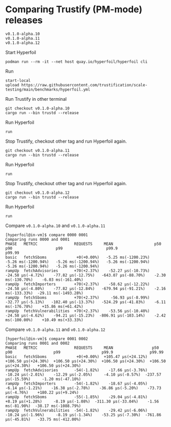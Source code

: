 # Comparing Trustify (PM-mode) releases

```shell
v0.1.0-alpha.10
v0.1.0-alpha.11
v0.1.0-alpha.12
```

Start Hyperfoil

```shell
podman run --rm -it --net host quay.io/hyperfoil/hyperfoil cli
```

Run

```shell
start-local
upload https://raw.githubusercontent.com/trustification/scale-testing/main/benchmarks/hyperfoil.yml
```

Run Trustify in other terminal

```shell
git checkout v0.1.0-alpha.10
cargo run --bin trustd --release
```

Run Hyperfoil

```shell
run
```

Stop Trustify, checkout other tag and run Hyperfoil again.

```shell
git checkout v0.1.0-alpha.11
cargo run --bin trustd --release
```

Run Hyperfoil

```shell
run
```

Stop Trustify, checkout other tag and run Hyperfoil again.

```shell
git checkout v0.1.0-alpha.12
cargo run --bin trustd --release
```

Run Hyperfoil

```shell
run
```

Compare `v0.1.0-alpha.10` and `v0.1.0-alpha.11`

```shell
[hyperfoil@in-vm]$ compare 0000 0001
Comparing runs 0000 and 0001
PHASE   METRIC                REQUESTS     MEAN                  p50                   p90                   p99                   p99.9                 p99.99
basic   fetchSboms             +0(+0.00%)   -5.25 ms(-1200.23%)   -5.26 ms(-1200.94%)   -5.26 ms(-1200.94%)   -5.26 ms(-1200.94%)   -5.26 ms(-1200.94%)   -5.26 ms(-1200.94%)
rampUp  fetchAdvisories       +70(+2.37%)    -52.27 μs(-10.73%)     -24.58 μs(-4.72%)    -77.82 μs(-12.75%)   -643.07 μs(-88.70%)    -2.30 ms(-130.70%)    -6.03 ms(-161.40%)
rampUp  fetchImporters        +70(+2.37%)    -58.62 μs(-12.22%)     -24.58 μs(-4.80%)    -77.82 μs(-12.84%)   -679.94 μs(-91.21%)    -2.16 ms(-133.33%)  -29.11 ms(-1493.28%)
rampUp  fetchSboms            +70(+2.37%)     -56.93 μs(-8.99%)     -32.77 μs(-5.13%)   -102.40 μs(-13.37%)   -524.29 μs(-41.83%)    -6.11 ms(-176.78%)    +15.86 ms(+61.42%)
rampUp  fetchVulnerabilities  +70(+2.37%)    -53.56 μs(-10.40%)     -24.58 μs(-4.62%)    -94.21 μs(-15.23%)  -806.91 μs(-103.14%)    -2.42 ms(-100.00%)    +10.49 ms(+33.33%)
```

Compare `v0.1.0-alpha.11` and `v0.1.0-alpha.12`

```shell
[hyperfoil@in-vm]$ compare 0001 0002
Comparing runs 0001 and 0002
PHASE   METRIC                REQUESTS     MEAN                 p50                  p90                  p99                  p99.9                p99.99
basic   fetchSboms             +0(+0.00%)  +105.47 μs(+24.12%)  +106.50 μs(+24.30%)  +106.50 μs(+24.30%)  +106.50 μs(+24.30%)  +106.50 μs(+24.30%)   +106.50 μs(+24.30%)
rampUp  fetchAdvisories       -54(-1.82%)    -17.66 μs(-3.76%)    -10.24 μs(-2.01%)    -12.29 μs(-2.05%)     -4.10 μs(-0.57%)  -237.57 μs(-15.59%)     -1.20 ms(-47.10%)
rampUp  fetchImporters        -54(-1.82%)    -18.67 μs(-4.05%)     -6.14 μs(-1.21%)    -16.38 μs(-2.78%)    -36.86 μs(-5.20%)    -73.73 μs(-4.76%)    +180.22 μs(+9.24%)
rampUp  fetchSboms            -55(-1.85%)    -29.04 μs(-4.81%)     +8.19 μs(+1.28%)     -8.19 μs(-1.08%)  -311.30 μs(-33.04%)    -1.56 ms(-81.90%)  -38.17 ms(-1088.79%)
rampUp  fetchVulnerabilities  -54(-1.82%)    -29.42 μs(-6.06%)    -10.24 μs(-1.96%)     -8.19 μs(-1.34%)    -53.25 μs(-7.30%)  -761.86 μs(-45.81%)   -33.75 ms(-412.00%)
```
